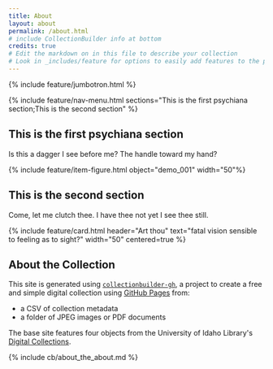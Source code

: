 ```yaml
---
title: About
layout: about
permalink: /about.html
# include CollectionBuilder info at bottom
credits: true
# Edit the markdown on in this file to describe your collection
# Look in _includes/feature for options to easily add features to the page
---
```


{% include feature/jumbotron.html %}

{% include feature/nav-menu.html sections="This is the first psychiana section;This is the second section" %}

## This is the first psychiana section

Is this a dagger I see before me? The handle toward my hand?

{% include feature/item-figure.html object="demo_001" width="50"%}

## This is the second section

Come, let me clutch thee. I have thee not yet I see thee still.

{% include feature/card.html header="Art thou" text="fatal vision sensible to feeling as to sight?" width="50" centered=true %}

## About the Collection

This site is generated using [`collectionbuilder-gh`](https://collectionbuilding.github.io/gh/), a project to create a free and simple digital collection using [GitHub Pages](https://pages.github.com/) from: 

- a CSV of collection metadata
- a folder of JPEG images or PDF documents

The base site features four objects from the University of Idaho Library's [Digital Collections](https://www.lib.uidaho.edu/digital). 

<!-- IMPORTANT!!! DELETE this comment and the include below when you are finished editing this page for your collection. The include below introduces about page features. They will show up on your collection's about page until you delete it.  -->
{% include cb/about_the_about.md %} 
